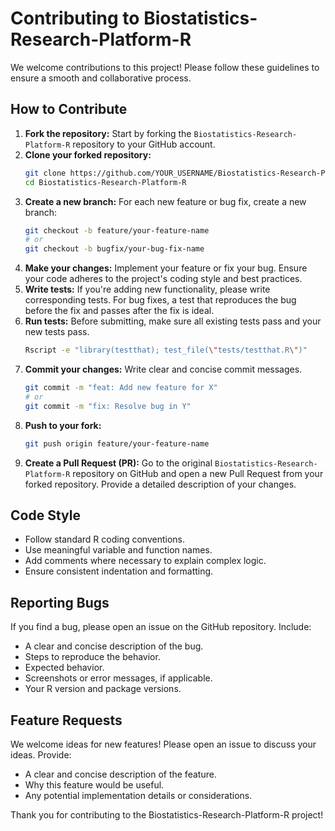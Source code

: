 # Contributing to Biostatistics-Research-Platform-R

We welcome contributions to this project! Please follow these guidelines to ensure a smooth and collaborative process.

## How to Contribute

1.  **Fork the repository:** Start by forking the `Biostatistics-Research-Platform-R` repository to your GitHub account.
2.  **Clone your forked repository:**
    ```bash
    git clone https://github.com/YOUR_USERNAME/Biostatistics-Research-Platform-R.git
    cd Biostatistics-Research-Platform-R
    ```
3.  **Create a new branch:** For each new feature or bug fix, create a new branch:
    ```bash
    git checkout -b feature/your-feature-name
    # or
    git checkout -b bugfix/your-bug-fix-name
    ```
4.  **Make your changes:** Implement your feature or fix your bug. Ensure your code adheres to the project's coding style and best practices.
5.  **Write tests:** If you're adding new functionality, please write corresponding tests. For bug fixes, a test that reproduces the bug before the fix and passes after the fix is ideal.
6.  **Run tests:** Before submitting, make sure all existing tests pass and your new tests pass.
    ```bash
    Rscript -e "library(testthat); test_file(\"tests/testthat.R\")"
    ```
7.  **Commit your changes:** Write clear and concise commit messages.
    ```bash
    git commit -m "feat: Add new feature for X"
    # or
    git commit -m "fix: Resolve bug in Y"
    ```
8.  **Push to your fork:**
    ```bash
    git push origin feature/your-feature-name
    ```
9.  **Create a Pull Request (PR):** Go to the original `Biostatistics-Research-Platform-R` repository on GitHub and open a new Pull Request from your forked repository. Provide a detailed description of your changes.

## Code Style

*   Follow standard R coding conventions.
*   Use meaningful variable and function names.
*   Add comments where necessary to explain complex logic.
*   Ensure consistent indentation and formatting.

## Reporting Bugs

If you find a bug, please open an issue on the GitHub repository. Include:

*   A clear and concise description of the bug.
*   Steps to reproduce the behavior.
*   Expected behavior.
*   Screenshots or error messages, if applicable.
*   Your R version and package versions.

## Feature Requests

We welcome ideas for new features! Please open an issue to discuss your ideas. Provide:

*   A clear and concise description of the feature.
*   Why this feature would be useful.
*   Any potential implementation details or considerations.

Thank you for contributing to the Biostatistics-Research-Platform-R project!
